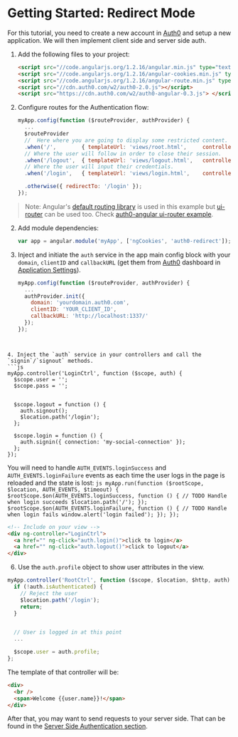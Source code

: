 # Getting Started: Redirect Mode

For this tutorial, you need to create a new account in [Auth0](https://www.auth0.com) and setup a new application. We will then implement client side and server side auth.

1.  Add the following files to your project:
    ```html
    <script src="//code.angularjs.org/1.2.16/angular.min.js" type="text/javascript" charset="utf-8"></script>
    <script src="//code.angularjs.org/1.2.16/angular-cookies.min.js" type="text/javascript" charset="utf-8"></script>
    <script src="//code.angularjs.org/1.2.16/angular-route.min.js" type="text/javascript" charset="utf-8"></script>
    <script src="//cdn.auth0.com/w2/auth0-2.0.js"></script>
    <script src="https://cdn.auth0.com/w2/auth0-angular-0.3.js"> </script>
    ```

1. Configure routes for the Authentication flow:
    ```js
    myApp.config(function ($routeProvider, authProvider) {
      ...
      $routeProvider
      //  Here where you are going to display some restricted content.
      .when('/',        { templateUrl: 'views/root.html',     controller: 'RootCtrl'    })
      // Where the user will follow in order to close their session.
      .when('/logout',  { templateUrl: 'views/logout.html',   controller: 'LogoutCtrl'  })
      // Where the user will input their credentials.
      .when('/login',   { templateUrl: 'views/login.html',    controller: 'LoginCtrl'   })

      .otherwise({ redirectTo: '/login' });
    });
    ```

  > Note: Angular's [default routing library](https://docs.angularjs.org/api/ngRoute/service/$route) is used in this example but [ui-router](https://github.com/angular-ui/ui-router) can be used too. Check [auth0-angular ui-router example](https://github.com/auth0/auth0-angular/tree/master/examples/ui-router).

2. Add module dependencies:
    ```js
    var app = angular.module('myApp', ['ngCookies', 'auth0-redirect']);
    ```

3. Inject and initiate the `auth` service in the app main config block with your `domain`, `clientID` and `callbackURL` (get them from [Auth0](https://app.auth0.com/#/) dashboard in [Application Settings](https://app.auth0.com/#/applications)).
    ```js
    myApp.config(function ($routeProvider, authProvider) {
      ...
      authProvider.init({
        domain: 'yourdomain.auth0.com',
        clientID: 'YOUR_CLIENT_ID',
        callbackURL: 'http://localhost:1337/'
      });
    });
  ```


4. Inject the `auth` service in your controllers and call the `signin`/`signout` methods.
  ```js
  myApp.controller('LoginCtrl', function ($scope, auth) {
    $scope.user = '';
    $scope.pass = '';


    $scope.logout = function () {
      auth.signout();
      $location.path('/login');
    };

    $scope.login = function () {
      auth.signin({ connection: 'my-social-connection' });
    };
  });
  ```

  You will need to handle `AUTH_EVENTS.loginSuccess` and `AUTH_EVENTS.loginFailure` events as each time the user logs in the page is reloaded and the state is lost:
    ```js
    myApp.run(function ($rootScope, $location, AUTH_EVENTS, $timeout) {
      $rootScope.$on(AUTH_EVENTS.loginSuccess, function () {
        // TODO Handle when login succeeds
        $location.path('/');
      });
      $rootScope.$on(AUTH_EVENTS.loginFailure, function () {
        // TODO Handle when login fails
        window.alert('login failed');
      });
    });
    ```
  ```html
  <!-- Include on your view -->
  <div ng-controller="LoginCtrl">
    <a href="" ng-click="auth.login()">click to login</a>
    <a href="" ng-click="auth.logout()">click to logout</a>
  </div>
  ```

6. Use the `auth.profile` object to show user attributes in the view.
  ```js
  myApp.controller('RootCtrl', function ($scope, $location, $http, auth) {
    if (!auth.isAuthenticated) {
      // Reject the user
      $location.path('/login');
      return;
    }


    // User is logged in at this point
    ...

    $scope.user = auth.profile;
  };
  ```
  The template of that controller will be:
  ```html
  <div>
    <br />
    <span>Welcome {{user.name}}!</span>
  </div>
  ```

After that, you may want to send requests to your server side. That can be found in the [Server Side Authentication section](backend.md).

